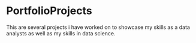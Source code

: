 # PortfolioProjects
This are several projects i have worked on to showcase my skills as a data analysts as well as my skills in data science.


